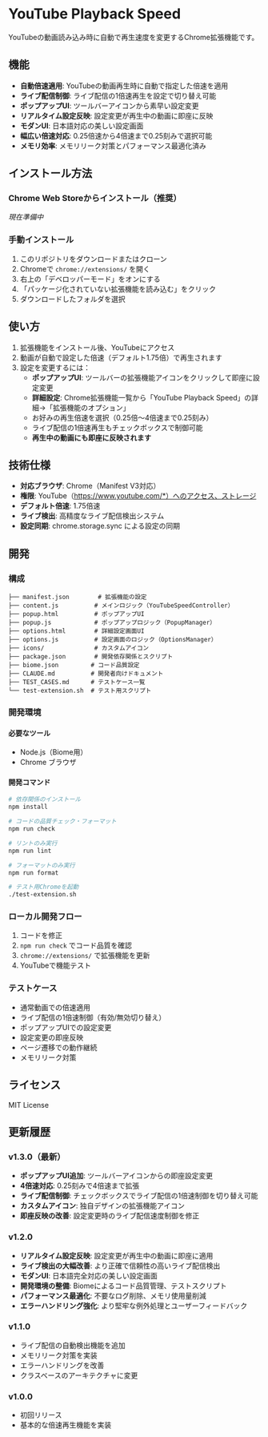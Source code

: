 # YouTube Playback Speed

YouTubeの動画読み込み時に自動で再生速度を変更するChrome拡張機能です。

## 機能

- **自動倍速適用**: YouTubeの動画再生時に自動で指定した倍速を適用
- **ライブ配信制御**: ライブ配信の1倍速再生を設定で切り替え可能
- **ポップアップUI**: ツールバーアイコンから素早い設定変更
- **リアルタイム設定反映**: 設定変更が再生中の動画に即座に反映
- **モダンUI**: 日本語対応の美しい設定画面
- **幅広い倍速対応**: 0.25倍速から4倍速まで0.25刻みで選択可能
- **メモリ効率**: メモリリーク対策とパフォーマンス最適化済み

## インストール方法

### Chrome Web Storeからインストール（推奨）
*現在準備中*

### 手動インストール
1. このリポジトリをダウンロードまたはクローン
2. Chromeで `chrome://extensions/` を開く
3. 右上の「デベロッパーモード」をオンにする
4. 「パッケージ化されていない拡張機能を読み込む」をクリック
5. ダウンロードしたフォルダを選択

## 使い方

1. 拡張機能をインストール後、YouTubeにアクセス
2. 動画が自動で設定した倍速（デフォルト1.75倍）で再生されます
3. 設定を変更するには：
   - **ポップアップUI**: ツールバーの拡張機能アイコンをクリックして即座に設定変更
   - **詳細設定**: Chrome拡張機能一覧から「YouTube Playback Speed」の詳細→「拡張機能のオプション」
   - お好みの再生倍速を選択（0.25倍〜4倍速まで0.25刻み）
   - ライブ配信の1倍速再生もチェックボックスで制御可能
   - **再生中の動画にも即座に反映されます**

## 技術仕様

- **対応ブラウザ**: Chrome（Manifest V3対応）
- **権限**: YouTube（https://www.youtube.com/*）へのアクセス、ストレージ
- **デフォルト倍速**: 1.75倍速
- **ライブ検出**: 高精度なライブ配信検出システム
- **設定同期**: chrome.storage.sync による設定の同期

## 開発

### 構成

```
├── manifest.json        # 拡張機能の設定
├── content.js          # メインロジック（YouTubeSpeedController）
├── popup.html          # ポップアップUI
├── popup.js            # ポップアップロジック（PopupManager）
├── options.html        # 詳細設定画面UI
├── options.js          # 設定画面のロジック（OptionsManager）
├── icons/              # カスタムアイコン
├── package.json        # 開発依存関係とスクリプト
├── biome.json         # コード品質設定
├── CLAUDE.md          # 開発者向けドキュメント
├── TEST_CASES.md      # テストケース一覧
└── test-extension.sh  # テスト用スクリプト
```

### 開発環境

#### 必要なツール
- Node.js（Biome用）
- Chrome ブラウザ

#### 開発コマンド
```bash
# 依存関係のインストール
npm install

# コードの品質チェック・フォーマット
npm run check

# リントのみ実行
npm run lint

# フォーマットのみ実行
npm run format

# テスト用Chromeを起動
./test-extension.sh
```

### ローカル開発フロー

1. コードを修正
2. `npm run check` でコード品質を確認
3. `chrome://extensions/` で拡張機能を更新
4. YouTubeで機能テスト

### テストケース

- 通常動画での倍速適用
- ライブ配信の1倍速制御（有効/無効切り替え）
- ポップアップUIでの設定変更
- 設定変更の即座反映
- ページ遷移での動作継続
- メモリリーク対策

## ライセンス

MIT License

## 更新履歴

### v1.3.0（最新）
- **ポップアップUI追加**: ツールバーアイコンからの即座設定変更
- **4倍速対応**: 0.25刻みで4倍速まで拡張
- **ライブ配信制御**: チェックボックスでライブ配信の1倍速制御を切り替え可能
- **カスタムアイコン**: 独自デザインの拡張機能アイコン
- **即座反映の改善**: 設定変更時のライブ配信速度制御を修正

### v1.2.0
- **リアルタイム設定反映**: 設定変更が再生中の動画に即座に適用
- **ライブ検出の大幅改善**: より正確で信頼性の高いライブ配信検出
- **モダンUI**: 日本語完全対応の美しい設定画面
- **開発環境の整備**: Biomeによるコード品質管理、テストスクリプト
- **パフォーマンス最適化**: 不要なログ削除、メモリ使用量削減
- **エラーハンドリング強化**: より堅牢な例外処理とユーザーフィードバック

### v1.1.0
- ライブ配信の自動検出機能を追加
- メモリリーク対策を実装
- エラーハンドリングを改善
- クラスベースのアーキテクチャに変更

### v1.0.0
- 初回リリース
- 基本的な倍速再生機能を実装